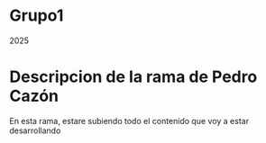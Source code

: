 # Grupo1
2025

# Descripcion de la rama de Pedro Cazón

En esta rama, estare subiendo todo el contenido que voy a estar desarrollando
